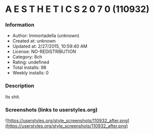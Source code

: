 # A E S T H E T I C S 2 0 7 0 (110932)

### Information
- Author: Immortadella (unknown)
- Created at: unknown
- Updated at: 2/27/2015, 10:59:40 AM
- License: NO-REDISTRIBUTION
- Category: 8ch
- Rating: undefined
- Total installs: 98
- Weekly installs: 0


### Description
Its shit.


### Screenshots (links to userstyles.org)
![https://userstyles.org/style_screenshots/110932_after.png](https://userstyles.org/style_screenshots/110932_after.png)



